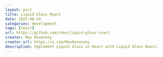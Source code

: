```yaml
---
layout: post
title: Liquid Glass React
date: 2025-06-24
categories: development
tags: [react]
url: https://github.com/rdev/liquid-glass-react
creator: Max Rovensky
creator_url: https://x.com/MaxRovensky
description: Implement Liquid Glass in React with Liquid Glass React.
---
```

